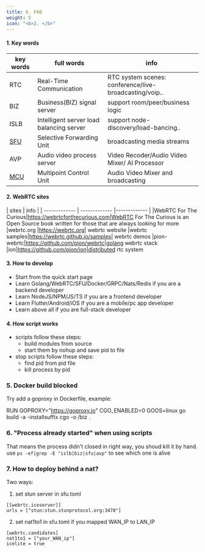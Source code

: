 ```yaml
---
title: 6. FAQ
weight: 5
icon: "<b>2. </b>"
---
```


#### 1. Key words
| key words  | full words | info |
| ------------- | ------------- | ------------- |
| RTC| Real-Time Communication| RTC system scenes: conference/live-broadcasting/voip.. 
| BIZ | Business(BIZ) signal server  | support room/peer/business logic
| ISLB | Intelligent server load balancing server| support node-discovery/load-bancing..
|[SFU](https://webrtcglossary.com/sfu/)|Selective Forwarding Unit| broadcasting media streams
|AVP|Audio video process server| Video Recoder/Audio Video Mixer/ AI Processor
|[MCU](https://webrtcglossary.com/mcu/)|Multipoint Control Unit| Audio Video Mixer and broadcasting

#### 2. WebRTC sites
| sites  | info |
| ------------- | ------------- |------------- |
|WebRTC For The Curious|https://webrtcforthecurious.com|WebRTC For The Curious is an Open Source book written for those that are always looking for more
|webrtc.org |https://webrtc.org| webrtc website
|webrtc samples|https://webrtc.github.io/samples| webrtc demos
|pion-webrtc|https://github.com/pion/webrtc|golang webrtc stack
|ion|https://github.com/pion/ion|distributed rtc system

#### 3. How to develop
* Start from the quick start page
* Learn Golang/WebRTC/SFU/Docker/GRPC/Nats/Redis if you are a backend developer
* Learn NodeJS/NPM/JS/TS if you are a frontend developer
* Learn Flutter/Android/iOS if you are a mobile/pc app developer
* Learn above all if you are full-stack developer

#### 4. How script works
* scripts follow these steps:
  * build modules from source
  * start them by nohup and save pid to file
* stop scripts follow these steps:
  * find pid from pid file
  * kill process by pid

### 5. Docker build blocked
Try add a goproxy in Dockerfile, example:

RUN GOPROXY="https://goproxy.io" CGO_ENABLED=0 GOOS=linux go build -a -installsuffix cgo -o /biz .

### 6. "Process already started" when using scripts
That means the process didn't closed in right way, you shoud kill it by hand.
use `ps -ef|grep -E "islb|biz|sfu|avp"` to see which one is alive

### 7. How to deploy behind a nat?
Two ways:

1. set stun server in sfu.toml
```
[[webrtc.iceserver]]
urls = ["stun:stun.stunprotocol.org:3478"]
```

2. set nat1to1 in sfu.toml if you mapped WAN_IP to LAN_IP
```
[webrtc.candidates]
nat1to1 = ["your_WAN_ip"]
icelite = true
```

